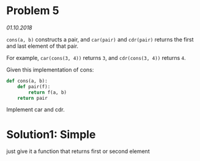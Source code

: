 # Problem 5

*01.10.2018*

`cons(a, b)` constructs a pair, and `car(pair)` and `cdr(pair)` returns the first and last element
of that pair.

For example, `car(cons(3, 4))` returns `3`, and `cdr(cons(3, 4))` returns `4`.

Given this implementation of cons:
```python
def cons(a, b):
    def pair(f):
        return f(a, b)
    return pair
```
Implement car and cdr.

# Solution1: Simple

just give it a function that returns first or second element